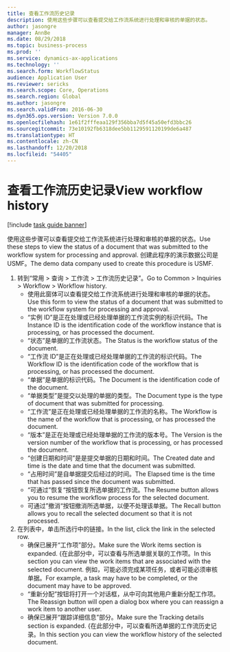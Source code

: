 ```yaml
---
title: 查看工作流历史记录
description: 使用这些步骤可以查看提交给工作流系统进行处理和审核的单据的状态。
author: jasongre
manager: AnnBe
ms.date: 08/29/2018
ms.topic: business-process
ms.prod: ''
ms.service: dynamics-ax-applications
ms.technology: ''
ms.search.form: WorkflowStatus
audience: Application User
ms.reviewer: sericks
ms.search.scope: Core, Operations
ms.search.region: Global
ms.author: jasongre
ms.search.validFrom: 2016-06-30
ms.dyn365.ops.version: Version 7.0.0
ms.openlocfilehash: 1e61f2fffeaa129f356bba7d5f45a50efd3bbc26
ms.sourcegitcommit: 73e10192fb6318dee5bb1129591120199de6a487
ms.translationtype: HT
ms.contentlocale: zh-CN
ms.lasthandoff: 12/20/2018
ms.locfileid: "54405"
---
```

# <a name="view-workflow-history"></a><span data-ttu-id="d9505-103">查看工作流历史记录</span><span class="sxs-lookup"><span data-stu-id="d9505-103">View workflow history</span></span>

[!include [task guide banner](../../includes/task-guide-banner.md)]

<span data-ttu-id="d9505-104">使用这些步骤可以查看提交给工作流系统进行处理和审核的单据的状态。</span><span class="sxs-lookup"><span data-stu-id="d9505-104">Use these steps to view the status of a document that was submitted to the workflow system for processing and approval.</span></span> <span data-ttu-id="d9505-105">创建此程序的演示数据公司是 USMF。</span><span class="sxs-lookup"><span data-stu-id="d9505-105">The demo data company used to create this procedure is USMF.</span></span>

1. <span data-ttu-id="d9505-106">转到“常用 > 查询 > 工作流 > 工作流历史记录”。</span><span class="sxs-lookup"><span data-stu-id="d9505-106">Go to Common > Inquiries > Workflow > Workflow history.</span></span>
    * <span data-ttu-id="d9505-107">使用此窗体可以查看提交给工作流系统进行处理和审核的单据的状态。</span><span class="sxs-lookup"><span data-stu-id="d9505-107">Use this form to view the status of a document that was submitted to the workflow system for processing and approval.</span></span>  
    * <span data-ttu-id="d9505-108">“实例 ID”是正在处理或已经处理单据的工作流实例的标识代码。</span><span class="sxs-lookup"><span data-stu-id="d9505-108">The Instance ID is      the identification code of the workflow instance that is processing, or has processed the document.</span></span>  
    * <span data-ttu-id="d9505-109">“状态”是单据的工作流状态。</span><span class="sxs-lookup"><span data-stu-id="d9505-109">The Status is the workflow status of the document.</span></span>  
    * <span data-ttu-id="d9505-110">“工作流 ID”是正在处理或已经处理单据的工作流的标识代码。</span><span class="sxs-lookup"><span data-stu-id="d9505-110">The Workflow ID is the identification code of the workflow that is processing, or has processed the document.</span></span>  
    * <span data-ttu-id="d9505-111">“单据”是单据的标识代码。</span><span class="sxs-lookup"><span data-stu-id="d9505-111">The Document is the identification code of the document.</span></span>  
    * <span data-ttu-id="d9505-112">“单据类型”是提交以处理的单据的类型。</span><span class="sxs-lookup"><span data-stu-id="d9505-112">The Document type is the type of document that was submitted for processing.</span></span>  
    * <span data-ttu-id="d9505-113">“工作流”是正在处理或已经处理单据的工作流的名称。</span><span class="sxs-lookup"><span data-stu-id="d9505-113">The Workflow is the name of the workflow that is processing, or has processed the document.</span></span>  
    * <span data-ttu-id="d9505-114">“版本”是正在处理或已经处理单据的工作流的版本号。</span><span class="sxs-lookup"><span data-stu-id="d9505-114">The Version is the version number of the workflow that is processing, or has processed the document.</span></span>  
    * <span data-ttu-id="d9505-115">“创建日期和时间”是是提交单据的日期和时间。</span><span class="sxs-lookup"><span data-stu-id="d9505-115">The Created date and time is the date and time that the document was submitted.</span></span>  
    * <span data-ttu-id="d9505-116">“占用时间”是自单据提交后经过的时间。</span><span class="sxs-lookup"><span data-stu-id="d9505-116">The Elapsed time is the time that has passed since the document was submitted.</span></span>  
    * <span data-ttu-id="d9505-117">“可通过”恢复“按钮恢复所选单据的工作流。</span><span class="sxs-lookup"><span data-stu-id="d9505-117">The Resume button allows you to resume the workflow process for the selected document.</span></span>  
    * <span data-ttu-id="d9505-118">可通过”撤消“按钮撤消所选单据，以便不处理该单据。</span><span class="sxs-lookup"><span data-stu-id="d9505-118">The Recall button allows you to recall the selected document so that it is not processed.</span></span>   
2. <span data-ttu-id="d9505-119">在列表中，单击所选行中的链接。</span><span class="sxs-lookup"><span data-stu-id="d9505-119">In the list, click the link in the selected row.</span></span>
    * <span data-ttu-id="d9505-120">确保已展开“工作项”部分。</span><span class="sxs-lookup"><span data-stu-id="d9505-120">Make sure the Work items section is expanded.</span></span>    <span data-ttu-id="d9505-121">{在此部分中，可以查看与所选单据关联的工作项。</span><span class="sxs-lookup"><span data-stu-id="d9505-121">In this section you can view the work items that are associated with the selected document.</span></span> <span data-ttu-id="d9505-122">例如，可能必须完成某项任务，或者可能必须审核单据。</span><span class="sxs-lookup"><span data-stu-id="d9505-122">For example, a task may have to be completed, or the document may have to be approved.</span></span>  
    * <span data-ttu-id="d9505-123">“重新分配”按钮将打开一个对话框，从中可向其他用户重新分配工作项。</span><span class="sxs-lookup"><span data-stu-id="d9505-123">The Reassign button will open a dialog box where you can reassign a work item to another user.</span></span>  
    * <span data-ttu-id="d9505-124">确保已展开“跟踪详细信息”部分。</span><span class="sxs-lookup"><span data-stu-id="d9505-124">Make sure the Tracking details section is expanded.</span></span>    <span data-ttu-id="d9505-125">{在此部分中，可以查看所选单据的工作流历史记录。</span><span class="sxs-lookup"><span data-stu-id="d9505-125">In this section you can view the workflow history of the selected document.</span></span>  

